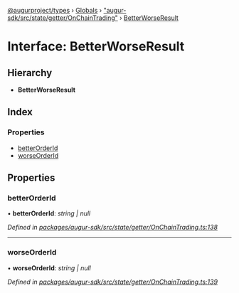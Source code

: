 [@augurproject/types](../README.md) › [Globals](../globals.md) › ["augur-sdk/src/state/getter/OnChainTrading"](../modules/_augur_sdk_src_state_getter_onchaintrading_.md) › [BetterWorseResult](_augur_sdk_src_state_getter_onchaintrading_.betterworseresult.md)

# Interface: BetterWorseResult

## Hierarchy

* **BetterWorseResult**

## Index

### Properties

* [betterOrderId](_augur_sdk_src_state_getter_onchaintrading_.betterworseresult.md#betterorderid)
* [worseOrderId](_augur_sdk_src_state_getter_onchaintrading_.betterworseresult.md#worseorderid)

## Properties

###  betterOrderId

• **betterOrderId**: *string | null*

*Defined in [packages/augur-sdk/src/state/getter/OnChainTrading.ts:138](https://github.com/AugurProject/augur/blob/69c4be52bf/packages/augur-sdk/src/state/getter/OnChainTrading.ts#L138)*

___

###  worseOrderId

• **worseOrderId**: *string | null*

*Defined in [packages/augur-sdk/src/state/getter/OnChainTrading.ts:139](https://github.com/AugurProject/augur/blob/69c4be52bf/packages/augur-sdk/src/state/getter/OnChainTrading.ts#L139)*
